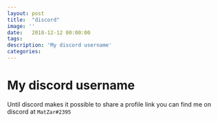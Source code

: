 ```yaml
---
layout: post
title:  "discord"
image: ''
date:   2018-12-12 00:00:00
tags:
description: 'My discord username'
categories:
---
```


# My discord username

Until discord makes it possible to share a profile link you can find me on discord at
`MatZar#2395`